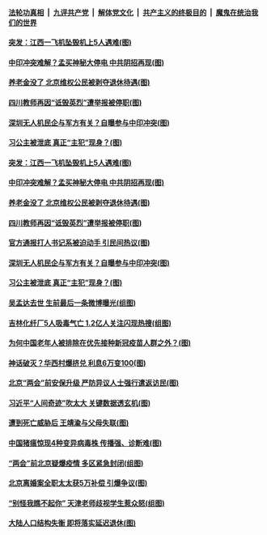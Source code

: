 ####  [法轮功真相](../../../../basic/blob/master/README.md?t=03020201) &nbsp;|&nbsp; [九评共产党](../../../../9ping.md/blob/master/README.md?t=03020201) &nbsp;|&nbsp; [解体党文化](../../../../jtdwh.md/blob/master/README.md?t=03020201)  &nbsp;|&nbsp; [共产主义的终极目的](../../../../gczydzjmd.md/blob/master/README.md?t=03020201) &nbsp;|&nbsp; [魔鬼在统治我们的世界](../../../../mgztzwmdsj.md/blob/master/README.md?t=03020201) 

#### [突发：江西一飞机坠毁机上5人遇难(图)](../pages/p1/964164.md?t=03020201) 

#### [中印冲突难解？孟买神秘大停电 中共阴招再现(图)](../pages/p1/964145.md?t=03020201) 

#### [养老金没了 北京维权公民被剥夺退休待遇(图)](../pages/p1/964104.md?t=03020201) 

#### [四川教师再因“诋毁英烈”遭举报被停职(图)](../pages/p1/964081.md?t=03020201) 

#### [深圳无人机民企与军方有关？自曝参与中印冲突(图)](../pages/p1/964115.md?t=03020201) 

#### [习公主被泄底 真正“主犯”现身？(图)](../pages/p1/964060.md?t=03020201) 

#### [突发：江西一飞机坠毁机上5人遇难(图)](../pages/p1/964164.md?t=03020201) 

#### [中印冲突难解？孟买神秘大停电 中共阴招再现(图)](../pages/p1/964145.md?t=03020201) 

#### [养老金没了 北京维权公民被剥夺退休待遇(图)](../pages/p1/964104.md?t=03020201) 

#### [四川教师再因“诋毁英烈”遭举报被停职(图)](../pages/p1/964081.md?t=03020201) 

#### [官方通报打人书记系被迫动手 引民间热议(图)](../pages/p1/964122.md?t=03020201) 

#### [深圳无人机民企与军方有关？自曝参与中印冲突(图)](../pages/p1/964115.md?t=03020201) 

#### [习公主被泄底 真正“主犯”现身？(图)](../pages/p1/964060.md?t=03020201) 

#### [吴孟达去世 生前最后一条微博曝光(组图)](../pages/p1/963984.md?t=03020201) 

#### [吉林化纤厂5人吸毒气亡 1.2亿人关注闪现热搜(组图)](../pages/p1/964033.md?t=03020201) 

#### [为何中国老年人被排除在优先接种新冠疫苗人群之外？(图)](../pages/p1/964035.md?t=03020201) 

#### [神话破灭？华西村爆挤兑 利息6万变100(图)](../pages/p1/963995.md?t=03020201) 

#### [北京“两会”前安保升级 严防异议人士强行遣返访民(图)](../pages/p1/963977.md?t=03020201) 

#### [习近平“人间奇迹”吹太大 关键数据透玄机(图)](../pages/p1/963964.md?t=03020201) 

#### [遭到死亡威胁后 王靖渝与父母失联(图)](../pages/p1/963945.md?t=03020201) 

#### [中国猪瘟惊现4种变异病毒株 传播强、诊断难(图)](../pages/p1/963936.md?t=03020201) 

#### [“两会”前北京疑爆疫情 多区紧急封闭(组图)](../pages/p1/963900.md?t=03020201) 

#### [北京离婚案全职太太获5万补偿 引爆争议(图)](../pages/p1/963912.md?t=03020201) 


#### [“别怪我瞧不起你” 天津老师歧视学生惹众怒(组图)](../pages/p1/963888.md?t=03020201) 

#### [大陆人口结构失衡 即将落实延迟退休(图)](../pages/p1/963880.md?t=03020201) 

